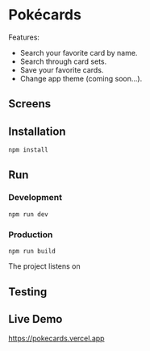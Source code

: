 #  Pokécards

Features:

* Search your favorite card by name.
* Search through card sets.
* Save your favorite cards.
* Change app theme (coming soon...).

## Screens


## Installation

```
npm install
```

## Run

### Development

```
npm run dev

```

### Production

```
npm run build
```
The project listens on [](http://localhost:8080/)

## Testing


## Live Demo

https://pokecards.vercel.app
